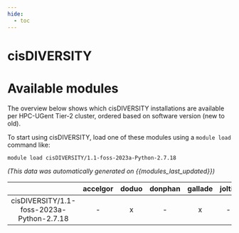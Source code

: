 ```yaml
---
hide:
  - toc
---
```


cisDIVERSITY
============

# Available modules


The overview below shows which cisDIVERSITY installations are available per HPC-UGent Tier-2 cluster, ordered based on software version (new to old).

To start using cisDIVERSITY, load one of these modules using a `module load` command like:

```shell
module load cisDIVERSITY/1.1-foss-2023a-Python-2.7.18
```

*(This data was automatically generated on {{modules_last_updated}})*  

| |accelgor|doduo|donphan|gallade|joltik|litleo|shinx|
| :---: | :---: | :---: | :---: | :---: | :---: | :---: | :---: |
|cisDIVERSITY/1.1-foss-2023a-Python-2.7.18|-|x|-|x|-|x|x|
